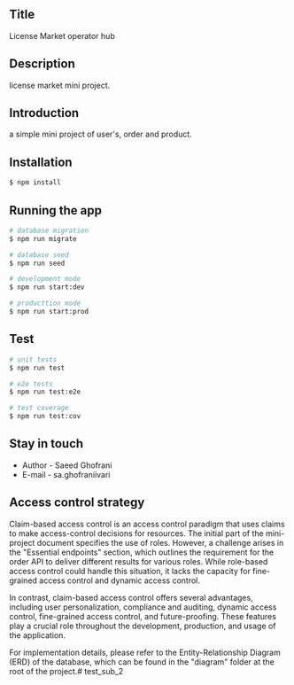 ## Title
License Market operator hub

## Description
license market mini project.

## Introduction
a simple mini project of user's, order and product.

## Installation
```bash
$ npm install
```

## Running the app
```bash
# database migration
$ npm run migrate

# database seed
$ npm run seed

# development mode
$ npm run start:dev

# producttion mode
$ npm run start:prod
```

## Test

```bash
# unit tests
$ npm run test

# e2e tests
$ npm run test:e2e

# test coverage
$ npm run test:cov
```

## Stay in touch

- Author - Saeed Ghofrani
- E-mail - sa.ghofraniivari

## Access control strategy
Claim-based access control is an access control paradigm that uses claims to make access-control decisions for resources. The initial part of the mini-project document specifies the use of roles. However, a challenge arises in the "Essential endpoints" section, which outlines the requirement for the order API to deliver different results for various roles. While role-based access control could handle this situation, it lacks the capacity for fine-grained access control and dynamic access control.

In contrast, claim-based access control offers several advantages, including user personalization, compliance and auditing, dynamic access control, fine-grained access control, and future-proofing. These features play a crucial role throughout the development, production, and usage of the application.

For implementation details, please refer to the Entity-Relationship Diagram (ERD) of the database, which can be found in the "diagram" folder at the root of the project.# test_sub_2
